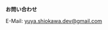 **<font style="vertical-align: inherit;"><font style="vertical-align: inherit;">お問い合わせ</font></font>**

<font style="vertical-align: inherit;"><font style="vertical-align: inherit;">E-Mail: yuya.shiokawa.dev@gmail.com</font></font>
